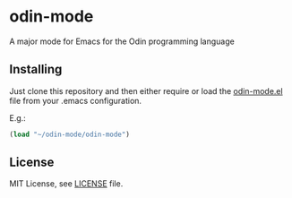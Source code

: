 # odin-mode
A major mode for Emacs for the Odin programming language

## Installing
Just clone this repository and then either require or load the [odin-mode.el](odin-mode.el) file from your .emacs configuration.

E.g.:
```el
(load "~/odin-mode/odin-mode")
```

## License
MIT License, see [LICENSE](LICENSE) file.

